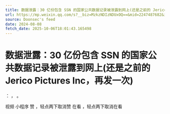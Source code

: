 ```yaml
---
title: 数据泄露：30 亿份包含 SSN 的国家公共数据记录被泄露到网上(还是之前的 Jerico Pictures Inc，再发一次)
url: https://mp.weixin.qq.com/s?__biz=MzkzNDIzNDUxOQ==&mid=2247487682&idx=8&sn=9a8035d7b9b2744897738ac760a47c62
source: Doonsec's feed
date: 2024-08-08
fetch_date: 2025-10-06T18:01:43.165498
---
```


# 数据泄露：30 亿份包含 SSN 的国家公共数据记录被泄露到网上(还是之前的 Jerico Pictures Inc，再发一次)

：
，
。

视频
小程序
赞
，轻点两下取消赞
在看
，轻点两下取消在看